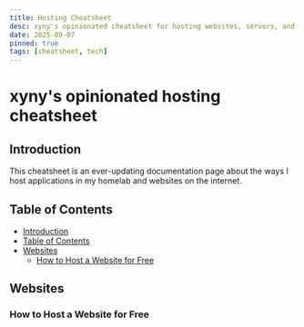 ```yaml
---
title: Hosting Cheatsheet
desc: xyny's opinionated cheatsheet for hosting websites, servers, and applications
date: 2025-09-07
pinned: true
tags: [cheatsheet, tech]
---
```


# xyny's opinionated hosting cheatsheet

## Introduction

This cheatsheet is an ever-updating documentation page about the ways I host applications in my homelab and websites on the internet.

## Table of Contents

- [Introduction](#introduction)
- [Table of Contents](#table-of-contents)
- [Websites](#websites)
  - [How to Host a Website for Free](#how-to-host-a-website-for-free)

## Websites

### How to Host a Website for Free
